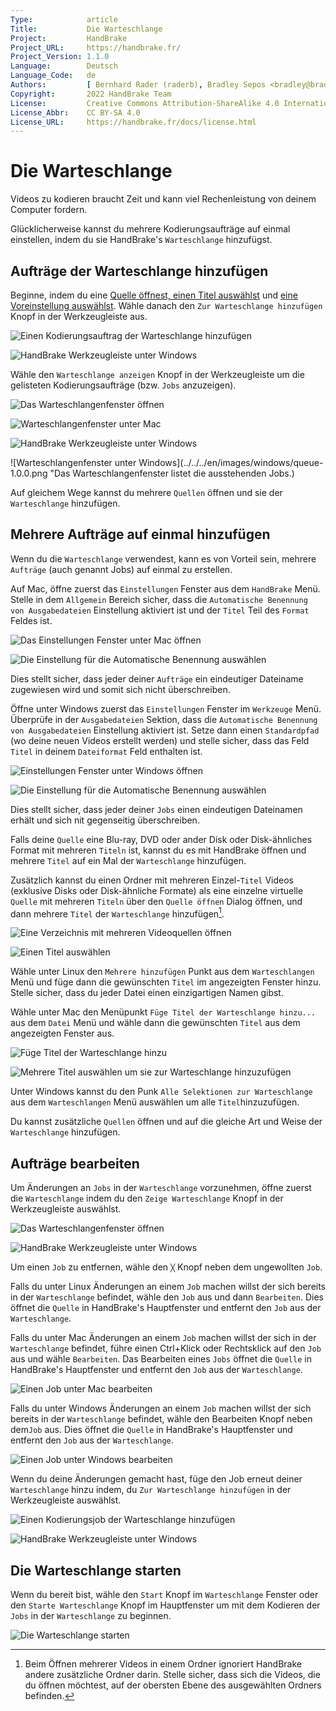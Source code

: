 ```yaml
---
Type:            article
Title:           Die Warteschlange
Project:         HandBrake
Project_URL:     https://handbrake.fr/
Project_Version: 1.1.0
Language:        Deutsch
Language_Code:   de
Authors:         [ Bernhard Rader (raderb), Bradley Sepos <bradley@bradleysepos.com> (BradleyS), Scott (s55) ]
Copyright:       2022 HandBrake Team
License:         Creative Commons Attribution-ShareAlike 4.0 International
License_Abbr:    CC BY-SA 4.0
License_URL:     https://handbrake.fr/docs/license.html
---
```


Die Warteschlange
===============

Videos zu kodieren braucht Zeit und kann viel Rechenleistung von deinem Computer fordern.

Glücklicherweise kannst du mehrere Kodierungsaufträge auf einmal einstellen, indem du sie HandBrake's `Warteschlange` hinzufügst.

## Aufträge der Warteschlange hinzufügen

Beginne, indem du eine [Quelle öffnest, einen Titel auswählst](../workflow/open-video-source.html) und [eine Voreinstellung auswählst](../workflow/select-preset.html). Wähle danach den `Zur Warteschlange hinzufügen` Knopf in der Werkzeugleiste aus.

<!-- .system-macos -->

![Einen Kodierungsauftrag der Warteschlange hinzufügen](../../../en/images/mac/add-to-queue-button-1.0.0.png "Wähle den Zur Warteschlange hinzufügen Knopf in der Werkzeugleiste um deinen Kodierungsauftrag der Warteschlange hinzuzufügen.")

<!-- /.system-macos -->
<!-- .system-windows -->

![HandBrake Werkzeugleiste unter Windows](../../../en/images/windows/toolbar-1.0.0.png "Wähle den Add to Queue Knopf in der Werkzeugleiste um deinen Kodierungsauftrag der Warteschlange hinzuzufügen.")

<!-- /.system-windows -->

Wähle den `Warteschlange anzeigen` Knopf in der Werkzeugleiste um die gelisteten Kodierungsaufträge (bzw. `Jobs` anzuzeigen).

<!-- .system-macos -->

![Das Warteschlangenfenster öffnen](../../../en/images/mac/queue-button-1.0.0.png "Wähle den Warteschlange anzeigen Knopf in der Werkzeugleiste um das Warteschlangenfenster zu öffnen.")

![Warteschlangenfenster unter Mac](../../../en/images/mac/queue-1.0.0.png "Das Warteschlangenfenster listet die ausstehenden Jobs.")

<!-- /.system-macos -->
<!-- .system-windows -->

![HandBrake Werkzeugleiste unter Windows](../../../en/images/windows/toolbar-1.0.0.png "Wähle den Show Queue Knopf in der Werkzeugleiste um das Warteschlangenfenster zu öffnen.")

![Warteschlangenfenster unter Windows](../../../en/images/windows/queue-1.0.0.png "Das Warteschlangenfenster listet die ausstehenden Jobs.)

<!-- /.system-windows -->

Auf gleichem Wege kannst du mehrere `Quellen` öffnen und sie der `Warteschlange` hinzufügen.

## Mehrere Aufträge auf einmal hinzufügen

Wenn du die `Warteschlange` verwendest, kann es von Vorteil sein, mehrere `Aufträge` (auch genannt Jobs) auf einmal zu erstellen.

<!-- .system-macos -->

Auf Mac, öffne zuerst das `Einstellungen` Fenster aus dem `HandBrake` Menü. Stelle in dem `Allgemein` Bereich sicher, dass die `Automatische Benennung von Ausgabedateien` Einstellung aktiviert ist und der `Titel` Teil des `Format` Feldes ist.

![Das Einstellungen Fenster unter Mac öffnen](../../../en/images/mac/preferences-menu-1.0.0.png "Öffne das Einstellungen Fenster mithilfe des HandBrake Menüs.")

![Die Einstellung für die Automatische Benennung auswählen](../../../en/images/mac/preferences-auto-naming-1.0.0.png "Aktiviere die automatische Benennung von Ausgabedateien um sicherzustellen, dass eindeutige Namen für deine Jobs verwendet werden und diese sich somit nicht überschreiben.")

Dies stellt sicher, dass jeder deiner `Aufträge` ein eindeutiger Dateiname zugewiesen wird und somit sich nicht überschreiben.

<!-- /.system-macos -->
<!-- .system-windows -->

Öffne unter Windows zuerst das `Einstellungen` Fenster im `Werkzeuge` Menü. Überprüfe in der `Ausgabedateien` Sektion, dass die `Automatische Benennung von Ausgabedateien` Einstellung aktiviert ist. Setze dann einen `Standardpfad` (wo deine neuen Videos erstellt werden) und stelle sicher, dass das Feld `Titel` in deinem `Dateiformat` Feld enthalten ist.

![Einstellungen Fenster unter Windows öffnen](../../../en/images/windows/preferences-menu-1.0.0.png "Öffne das Preferences Fenster im Tools Menü.")

![Die Einstellung für die Automatische Benennung auswählen](../../../en/images/windows/preferences-auto-naming-1.0.0.png "Aktiviere die automatische Benennung von Ausgabedateien um sicherzustellen, dass eindeutige Namen für deine Jobs verwendet werden und diese sich somit nicht überschreiben.")

Dies stellt sicher, dass jeder deiner `Jobs` einen eindeutigen Dateinamen erhält und sich nit gegenseitig überschreiben.

<!-- /.system-windows -->

Falls deine `Quelle` eine Blu-ray, DVD oder ander Disk oder Disk-ähnliches Format mit mehreren `Titeln` ist, kannst du es mit HandBrake öffnen und mehrere `Titel` auf ein Mal der `Warteschlange` hinzufügen.

Zusätzlich kannst du einen Ordner mit mehreren Einzel-`Titel` Videos (exklusive Disks oder Disk-ähnliche Formate) als eine einzelne virtuelle `Quelle` mit mehreren `Titeln` über den `Quelle öffnen` Dialog öffnen, und dann mehrere `Titel` der `Warteschlange` hinzufügen[^batch-scan-subdirectories].

<!-- .system-macos -->

![Eine Verzeichnis mit mehreren Videoquellen öffnen](../../../en/images/mac/open-source-dialog-folder-1.0.0.png "Der Öffne Quelle Dialog erlaubt dir die Selektion eines Ordners mit mehreren Videodateien.")

![Einen Titel auswählen](../../../en/images/mac/title-selection-1.1.0.png "Die Titelauswahl erlaubt dir den gwünschten Titel zu selektieren.")

<!-- /.system-macos -->
<!-- .system-linux -->

Wähle unter Linux den `Mehrere hinzufügen` Punkt aus dem `Warteschlangen` Menü und füge dann die gewünschten `Titel` im angezeigten Fenster hinzu. Stelle sicher, dass du jeder Datei einen einzigartigen Namen gibst.

<!-- /.system-linux -->
<!-- .system-macos -->

Wähle unter Mac den Menüpunkt `Füge Titel der Warteschlange hinzu...` aus dem `Datei` Menü und wähle dann die gewünschten `Titel` aus dem angezeigten Fenster aus.

![Füge Titel der Warteschlange hinzu](../../../en/images/mac/add-titles-to-queue-menu-1.0.0.png "Wähle Füge Titel der Warteschlange hinzu... aus dem Datei Menü um ein Fenster zur Auswahl zu öffnen.")

![Mehrere Titel auswählen um sie zur Warteschlange hinzuzufügen](../../../en/images/mac/add-titles-to-queue-1.0.0.png "Wähle die gewünschten Titel aus dem Titel zur Warteschlange hinzufügen Dialog aus.")

<!-- /.system-macos -->
<!-- .system-windows -->

Unter Windows kannst du den Punk `Alle Selektionen zur Warteschlange` aus dem `Warteschlangen` Menü auswählen um alle `Titel`hinzuzufügen.

<!-- /.system-windows -->

Du kannst zusätzliche `Quellen` öffnen und auf die gleiche Art und Weise der `Warteschlange` hinzufügen.

## Aufträge bearbeiten

Um Änderungen an `Jobs` in der `Warteschlange` vorzunehmen, öffne zuerst die `Warteschlange` indem du den `Zeige Warteschlange` Knopf in der Werkzeugleiste auswählst.

<!-- .system-macos -->

![Das Warteschlangenfenster öffnen](../../../en/images/mac/queue-button-1.0.0.png "Wähle den Warteschlange anzeigen Knopf in der Werkzeugleiste um das Warteschlangenfenster zu öffnen.")

<!-- /.system-macos -->
<!-- .system-windows -->

![HandBrake Werkzeugleiste unter Windows](../../../en/images/windows/toolbar-1.0.0.png "Wähle den Show Queue Knopf in der Werkzeugleiste um das Warteschlangenfenster zu öffnen.")

<!-- /.system-windows -->

Um einen `Job` zu entfernen, wähle den `╳` Knopf neben dem ungewollten `Job`.

<!-- .system-linux -->

Falls du unter Linux Änderungen an einem `Job` machen willst der sich bereits in der `Warteschlange` befindet, wähle den `Job` aus und dann `Bearbeiten`. Dies öffnet die `Quelle` in HandBrake's Hauptfenster und entfernt den `Job` aus der `Warteschlange`.

<!-- /.system-linux -->
<!-- .system-macos -->

Falls du unter Mac Änderungen an einem `Job` machen willst der sich in der `Warteschlange` befindet, führe einen Ctrl+Klick oder Rechtsklick auf den `Job` aus und wähle `Bearbeiten`. Das Bearbeiten eines `Jobs` öffnet die `Quelle` in HandBrake's Hauptfenster und entfernt den `Job` aus der `Warteschlange`.

![Einen Job unter Mac bearbeiten](../../../en/images/mac/queue-edit-1.0.0.png "Kontroll- oder Rechtsklicke den Job und wähle Bearbeiten um Änderungen vorzunehmen.")

<!-- /.system-macos -->
<!-- .system-windows -->

Falls du unter Windows Änderungen an einem `Job` machen willst der sich bereits in der `Warteschlange` befindet, wähle den Bearbeiten Knopf neben dem`Job` aus. Dies öffnet die `Quelle` in HandBrake's Hauptfenster und entfernt den `Job` aus der `Warteschlange`.

![Einen Job unter Windows bearbeiten](../../../en/images/windows/queue-1.0.0.png "Wähle den Edit Knopf der wie ein Blatt Papier aussieht um Änderungen am Job vorzunehmen.")

<!-- /.system-windows -->

Wenn du deine Änderungen gemacht hast, füge den Job erneut deiner `Warteschlange` hinzu indem, du `Zur Warteschlange hinzufügen` in der Werkzeugleiste auswählst.

<!-- .system-macos -->

![Einen Kodierungsjob der Warteschlange hinzufügen](../../../en/images/mac/add-to-queue-button-1.0.0.png "Wähle den Zur Warteschlange hinzufügen Knopf in der Werkzeugleiste um deinen Kodierungsjob der Warteschlange hinzuzufügen.")

<!-- /.system-macos -->
<!-- .system-windows -->

![HandBrake Werkzeugleiste unter Windows](../../../en/images/windows/toolbar-1.0.0.png "Wähle den Zur Warteschlange hinzufügen Knopf in der Werkzeugleiste um deinen Kodierungsjob der Warteschlange hinzuzufügen.")

<!-- /.system-windows -->

## Die Warteschlange starten

Wenn du bereit bist, wähle den `Start` Knopf im `Warteschlange` Fenster oder den `Starte Warteschlange` Knopf im Hauptfenster um mit dem Kodieren der `Jobs` in der `Warteschlange` zu beginnen.

<!-- .system-macos -->

![Die Warteschlange starten](../../../en/images/mac/start-queue-button-1.0.0.png "Der Warteschlange starten Knopf beginnt mit dem Kodieren der Jobs in der Warteschlange.")

<!-- /.system-macos -->

[^batch-scan-subdirectories]: Beim Öffnen mehrerer Videos in einem Ordner ignoriert HandBrake andere zusätzliche Ordner darin. Stelle sicher, dass sich die Videos, die du öffnen möchtest, auf der obersten Ebene des ausgewählten Ordners befinden.
